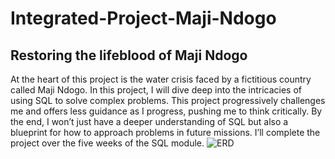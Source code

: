 # Integrated-Project-Maji-Ndogo
## Restoring the lifeblood of Maji Ndogo
At the heart of this project is the water crisis faced by a fictitious country called Maji Ndogo. In this project, I will dive deep into the intricacies of using SQL to solve complex problems.
This project progressively challenges me and offers less guidance as I progress, pushing me to think critically. By the end, I won’t just have a deeper understanding of SQL but also a blueprint for how to approach problems in future missions.
I’ll complete the project over the five weeks of the SQL module.
![ERD](https://github.com/ahmedsalah64/Integrated-Project-Maji-Ndogo/assets/115900209/64cdacd3-0c75-464d-8a60-3a047f91a7fd)


